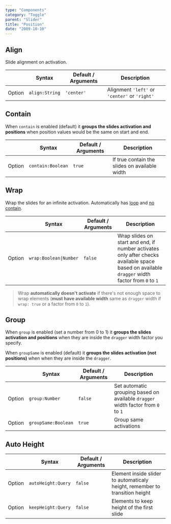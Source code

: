 ```yaml
---
type: "Components"
category: "Toggle"
parent: "Slider"
title: "Position"
date: "2009-10-10"
---
```


## Align

Slide alignment on activation.

<div class="xt-overflow-sub overflow-y-hidden overflow-x-scroll my-5 xt-my-auto w-full">

|                         | Syntax                                    | Default / Arguments                       | Description                   |
| ----------------------- | ----------------------------------------- | ----------------------------- | ----------------------------- |
| Option                  | `align:String`                          | `'center'`        | Alignment `'left'` or `'center'` or `'right'`           |

</div>

<demo>
  <demoinline src="demos/components/slider/align-center">
  </demoinline>
  <demoinline src="demos/components/slider/align-left">
  </demoinline>
  <demoinline src="demos/components/slider/align-right">
  </demoinline>
</demo>

## Contain

When `contain` is enabled (default) it **groups the slides activation and positions** when position values would be the same on start and end.

<div class="xt-overflow-sub overflow-y-hidden overflow-x-scroll my-5 xt-my-auto w-full">

|                         | Syntax                                    | Default / Arguments                       | Description                   |
| ----------------------- | ----------------------------------------- | ----------------------------- | ----------------------------- |
| Option                  | `contain:Boolean`                          | `true`        | If true contain the slides on available width            |

</div>

<demo>
  <demoinline src="demos/components/slider/contain-false-center">
  </demoinline>
  <demoinline src="demos/components/slider/contain-false-left">
  </demoinline>
  <demoinline src="demos/components/slider/contain-false-right">
  </demoinline>
</demo>

## Wrap

Wrap the slides for an infinite activation. Automatically has [loop](/components/slider/interaction#navigation-and-loop) and [no contain](/components/slider/position#contain).

<div class="xt-overflow-sub overflow-y-hidden overflow-x-scroll my-5 xt-my-auto w-full">

|                         | Syntax                                    | Default / Arguments                       | Description                   |
| ----------------------- | ----------------------------------------- | ----------------------------- | ----------------------------- |
| Option                  | `wrap:Boolean\|Number`                          | `false`        | Wrap slides on start and end, if number activates only after checks available space based on available `dragger` width factor from `0` to `1`             |

</div>

> Wrap **automatically doesn't activate** if there's not enough space to wrap elements (**must have available width** same as `dragger` width if `wrap: true` or a factor from `0` to `1`).

<demo>
  <demoinline src="demos/components/slider/wrap-center">
  </demoinline>
  <demoinline src="demos/components/slider/wrap-left">
  </demoinline>
  <demoinline src="demos/components/slider/wrap-right">
  </demoinline>
</demo>

## Group

When `group` is enabled (set a number from 0 to 1) it **groups the slides activation and positions** when they are inside the `dragger` width factor you specify.

When `groupSame` is enabled (default) it **groups the slides activation (not positions)** when when they are inside the `dragger`.

<div class="xt-overflow-sub overflow-y-hidden overflow-x-scroll my-5 xt-my-auto w-full">

|                         | Syntax                                    | Default / Arguments                       | Description                   |
| ----------------------- | ----------------------------------------- | ----------------------------- | ----------------------------- |
| Option                  | `group:Number`                          | `false`        | Set automatic grouping based on available `dragger` width factor from `0` to `1`            |
| Option                  | `groupSame:Boolean`                          | `true`        | Group same activations            |

</div>

<demo>
  <demoinline src="demos/components/slider/group">
  </demoinline>
  <demoinline src="demos/components/slider/group-same">
  </demoinline>
  <demoinline src="demos/components/slider/group-same-false">
  </demoinline>
</demo>

## Auto Height

<div class="xt-overflow-sub overflow-y-hidden overflow-x-scroll my-5 xt-my-auto w-full">

|                         | Syntax                                    | Default / Arguments                       | Description                   |	
| ----------------------- | ----------------------------------------- | ----------------------------- | ----------------------------- |	
| Option                  | `autoHeight:Query`                          | `false`        | Element inside slider to automaticaly height, remember to transition height            |
| Option                  | `keepHeight:Query`                          | `false`        | Elements to keep height of the first slide            |

</div>

<demo>
  <demoinline src="demos/components/slider/autoheight">
  </demoinline>
</demo>
